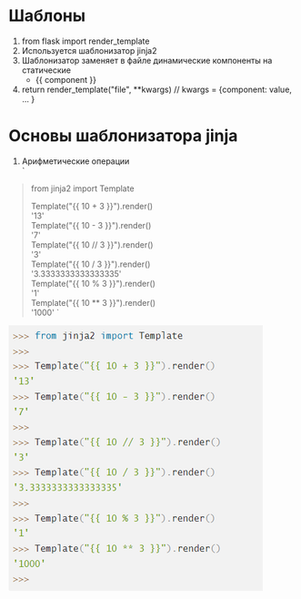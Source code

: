 # Шаблоны
1) from flask import render_template
2) Используется шаблонизатор jinja2
3) Шаблонизатор заменяет в файле динамические компоненты на статические
    - {{ component }}
4) return render_template("file", **kwargs) // kwargs = {component: value, ... }

# Основы шаблонизатора jinja
1) Арифметические операции  
`
> from jinja2 import Template
> 
> Template("{{ 10 + 3 }}").render()  
> '13'  
> Template("{{ 10 - 3 }}").render()  
> '7'  
> Template("{{ 10 // 3 }}").render()  
> '3'  
> Template("{{ 10 / 3 }}").render()  
> '3.3333333333333335'  
> Template("{{ 10 % 3 }}").render()  
> '1'  
> Template("{{ 10 ** 3 }}").render()  
> '1000' `  


![img.png](img.png)

